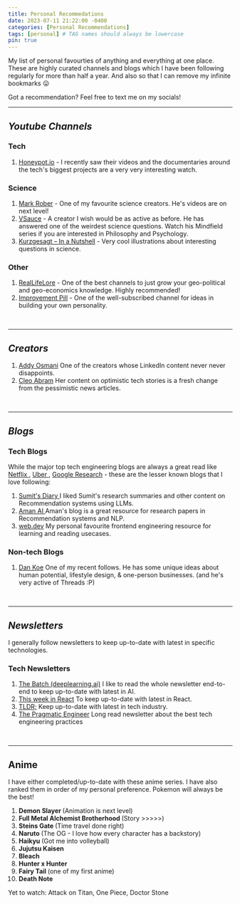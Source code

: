 ```yaml
---
title: Personal Recommedations
date: 2023-07-11 21:22:00 -0400
categories: [Personal Recommendations]
tags: [personal] # TAG names should always be lowercase
pin: true
---
```


My list of personal favourties of anything and everything at one place. These are highly curated channels and blogs which I have been following regularly for more than half a year. And also so that I can remove my infinite bookmarks 😛

Got a recommendation? Feel free to text me on my socials!
<br/>
<hr/>

## <b><i>Youtube Channels</i></b>
### Tech

1. <a href="https://www.youtube.com/@Honeypotio" target="_blank">Honeypot.io</a> - I recently saw their videos and the documentaries around the tech's biggest projects are a very very interesting watch.

### Science
1. <a href="https://www.youtube.com/@MarkRober" target="_blank">Mark Rober</a> - One of my favourite science creators. He's videos are on next level!
2. <a href="https://www.youtube.com/@Vsauce" target="_blank">VSauce</a> - A creator I wish would be as active as before. He has answered one of the weirdest science questions. Watch his Mindfield series if you are interested in Philosophy and Psychology. 
3. <a href="https://www.youtube.com/@kurzgesagt" target="_blank">Kurzgesagt – In a Nutshell</a> - Very cool illustrations about interesting questions in science.

### Other

1. <a href="https://www.youtube.com/@RealLifeLore" target="_blank">RealLifeLore</a> - One of the best channels to just grow your geo-political and geo-economics knowledge. Highly recommended!
2. <a href="https://www.youtube.com/@ImprovementPill" target="_blank">Improvement Pill</a> - One of the well-subscribed channel for ideas in building your own personality.
<br/>
<hr/>

## <b><i>Creators</i></b>
1. <a href="https://www.linkedin.com/in/addyosmani/" target="_blank">Addy Osmani</a> One of the creators whose LinkedIn content never never disappoints.
2. <a href="https://www.youtube.com/@CleoAbram/" target="_blank">Cleo Abram</a> Her content on optimistic tech stories is a fresh change from the pessimistic news articles.
<br/>
<hr/>

## <b><i>Blogs</i></b>

### Tech Blogs
While the major top tech engineering blogs are always a great read like <a href="https://netflixtechblog.com/?gi=96c0220700d2" target="_blank">Netflix </a>, <a href="https://www.uber.com/blog/" target="_blank">Uber </a>, <a href="https://ai.googleblog.com/" target="_blank">Google Research</a> - these are the lesser known blogs that I love following:

1. <a href="https://blog.reachsumit.com/" target="_blank">Sumit's Diary </a> I liked Sumit's research summaries and other content on Recommendation systems using LLMs.
2. <a href="https://aman.ai/recsys/papers/" target="_blank">Aman AI </a> Aman's blog is a great resource for research papers in Recommendation systems and NLP.
3. <a href="https://web.dev/" target="_blank">web.dev</a> My personal favourite frontend engineering resource for learning and reading usecases.

### Non-tech Blogs

1. <a href="https://thedankoe.com/blog/" target="_blank">Dan Koe</a> One of my recent follows. He has some unique ideas about human potential, lifestyle design, & one-person businesses. (and he's very active of Threads :P)
<br/>
<hr/>

## <b><i>Newsletters</i></b>
I generally follow newsletters to keep up-to-date with latest in specific technologies.

### Tech Newsletters
1. <a href="https://www.deeplearning.ai/the-batch/" target="_blank">The Batch (deeplearning.ai)</a> I like to read the whole newsletter end-to-end to keep up-to-date with latest in AI.
2. <a href="https://thisweekinreact.com/" target="_blank">This week in React</a> To keep up-to-date with latest in React.
3. <a href="https://tldr.tech/tech/archives" target="_blank">TLDR;</a> Keep up-to-date with latest in tech industry.
4. <a href="https://newsletter.pragmaticengineer.com/" target="_blank">The Pragmatic Engineer</a> Long read newsletter about the best tech engineering practices
<br/>
<hr/>

## Anime

I have either completed/up-to-date with these anime series. I have also ranked them in order of my personal preference. Pokemon will always be the best!

1. <strong>Demon Slayer </strong>(Animation is next level)
2. <strong>Full Metal Alchemist Brotherhood </strong>(Story >>>>>)
3. <strong>Steins Gate </strong>(Time travel done right)
4. <strong>Naruto </strong>(The OG - I love how every character has a backstory)
5. <strong>Haikyu </strong>(Got me into volleyball)
6. <strong>Jujutsu Kaisen </strong>
7. <strong>Bleach </strong>
8. <strong>Hunter x Hunter </strong>
9. <strong>Fairy Tail </strong>(one of my first anime)
10. <strong>Death Note </strong>

Yet to watch: Attack on Titan, One Piece, Doctor Stone

